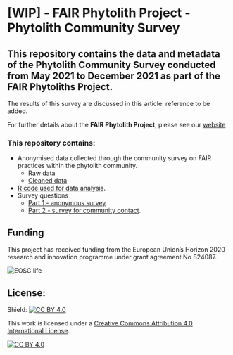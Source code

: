 # [WIP] - FAIR Phytolith Project - Phytolith Community Survey

## This repository contains the data and metadata of the Phytolith Community Survey conducted from May 2021 to December 2021 as part of the FAIR Phytoliths Project. 

The results of this survey are discussed in this article: reference to be added.

For further details about the **FAIR Phytolith Project**, please see our [website](https://open-phytoliths.github.io/FAIR-phytoliths/)

### This repository contains:
* Anonymised data collected through the community survey on FAIR practices within the phytolith community.
  * [Raw data](https://github.com/open-phytoliths/survey/blob/main/Survey-original.csv)
  * [Cleaned data](https://github.com/open-phytoliths/survey/blob/main/Survey-clean.csv)
* [R code used for data analysis](https://github.com/open-phytoliths/survey/blob/main/Survey-analysis.r).
* Survey questions
  * [Part 1 - anonymous survey](https://github.com/open-phytoliths/survey/blob/main/FAIR-Phytoliths-Community%20Survey_Part%201.pdf).
  * [Part 2 - survey for community contact](https://github.com/open-phytoliths/survey/blob/main/FAIR-Phytoliths-Community%20Survey_Part%202.pdf).  

## Funding

This project has received funding from the European Union’s Horizon 2020 research and innovation programme under grant agreement No 824087. 

![EOSC life](https://github.com/open-phytoliths/FAIR-phytoliths/blob/main/assets/images/eosc-life.jpg)


## License:
Shield: [![CC BY 4.0][cc-by-shield]][cc-by]

This work is licensed under a
[Creative Commons Attribution 4.0 International License][cc-by].

[![CC BY 4.0][cc-by-image]][cc-by]

[cc-by]: http://creativecommons.org/licenses/by/4.0/
[cc-by-image]: https://i.creativecommons.org/l/by/4.0/88x31.png
[cc-by-shield]: https://img.shields.io/badge/License-CC%20BY%204.0-lightgrey.svg
